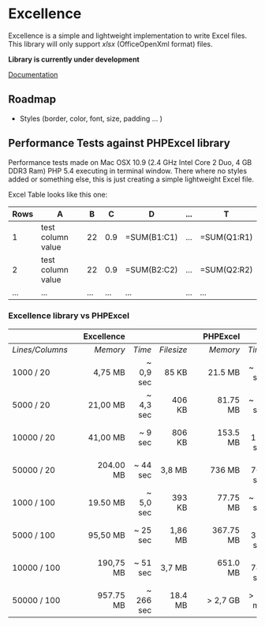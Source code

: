 # Excellence

Excellence is a simple and lightweight implementation to write Excel files.
This library will only support _xlsx_ (OfficeOpenXml format) files.

__Library is currently under development__

[Documentation](Documentation/index.md)

## Roadmap

* Styles (border, color, font, size, padding ... )

## Performance Tests against PHPExcel library

Performance tests made on Mac OSX 10.9 (2.4 GHz Intel Core 2 Duo, 4 GB DDR3 Ram)
PHP 5.4 executing in terminal window. There where no styles added or something
else, this is just creating a simple lightweight Excel file.

Excel Table looks like this one:

| Rows  | A                 | B   | C   | D             | ... | T             |
| ----- | ----------------- | --- | --- | ------------- | --- | ------------- |
| 1     | test column value | 22  | 0.9 | =SUM(B1:C1)   | ... | =SUM(Q1:R1)   |
| 2     | test column value | 22  | 0.9 | =SUM(B2:C2)   | ... | =SUM(Q2:R2)   |
| ...   | ...               | ... | ... | ...           | ... | ...           |

### Excellence library vs PHPExcel

|                   |     | **Excellence** |           |            |     | **PHPExcel** |           |            |
| ----------------- | --- | -------------: | --------: | ---------: | --- |-----------:  | --------: | ---------: |
| *Lines/Columns*   |     | *Memory*       | *Time*    | *Filesize* |     | *Memory*     | *Time*    | *Filesize* |
| 1000   / 20       |     | 4,75    MB     | ~ 0,9 sec |   85  KB   |     | 21.5   MB    | ~ 12  sec | 86   KB    |
| 5000   / 20       |     | 21,00   MB     | ~ 4,3 sec |  406  KB   |     | 81.75  MB    | ~ 55  sec | 402  KB    |
| 10000  / 20       |     | 41,00   MB     | ~ 9   sec |  806  KB   |     | 153.5  MB    | ~ 114 sec | 796  KB    |
| 50000  / 20       |     | 204.00  MB     | ~ 44  sec |  3,8  MB   |     | 736 MB       | ~ 763 sec | 4,1  MB    |
| 1000   / 100      |     | 19.50   MB     | ~ 5,0 sec |  393  KB   |     | 77.75  MB    | ~ 59  sec | 388  KB    |
| 5000   / 100      |     | 95,50   MB     | ~ 25 sec  |  1,86 MB   |     | 367.75 MB    | ~ 339 sec | 1,89 MB    |
| 10000  / 100      |     | 190,75  MB     | ~ 51  sec |  3,7  MB   |     | 651.0  MB    | ~ 744 sec | 4,0  MB    |
| 50000  / 100      |     | 957.75  MB     | ~ 266 sec | 18.4  MB   |     | > 2,7 GB     | > 70  min | ?          |


